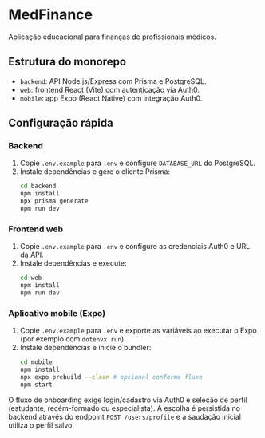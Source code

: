 # MedFinance

Aplicação educacional para finanças de profissionais médicos.

## Estrutura do monorepo

- `backend`: API Node.js/Express com Prisma e PostgreSQL.
- `web`: frontend React (Vite) com autenticação via Auth0.
- `mobile`: app Expo (React Native) com integração Auth0.

## Configuração rápida

### Backend

1. Copie `.env.example` para `.env` e configure `DATABASE_URL` do PostgreSQL.
2. Instale dependências e gere o cliente Prisma:
   ```bash
   cd backend
   npm install
   npx prisma generate
   npm run dev
   ```

### Frontend web

1. Copie `.env.example` para `.env` e configure as credenciais Auth0 e URL da API.
2. Instale dependências e execute:
   ```bash
   cd web
   npm install
   npm run dev
   ```

### Aplicativo mobile (Expo)

1. Copie `.env.example` para `.env` e exporte as variáveis ao executar o Expo (por exemplo com `dotenvx run`).
2. Instale dependências e inicie o bundler:
   ```bash
   cd mobile
   npm install
   npx expo prebuild --clean # opcional conforme fluxo
   npm start
   ```

O fluxo de onboarding exige login/cadastro via Auth0 e seleção de perfil (estudante, recém-formado ou especialista). A escolha é persistida no backend através do endpoint `POST /users/profile` e a saudação inicial utiliza o perfil salvo.
